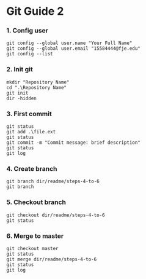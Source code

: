 # Git Guide 2
### 1. Config user
```
git config --global user.name "Your Full Name"
git config --global user.email "15584444@fje.edu"
git config --list
```
### 2. Init git
```
mkdir "Repository Name"
cd ".\Repository Name"
git init
dir -hidden
```
### 3. First commit
```
git status
git add .\file.ext
git status
git commit -m "Commit message: brief description"
git status
git log
```
### 4. Create branch
```
git branch dir/readme/steps-4-to-6
git branch
```
### 5. Checkout branch
```
git checkout dir/readme/steps-4-to-6
git status
```
### 6. Merge to master
```
git checkout master
git status
git merge dir/readme/steps-4-to-6
git status
git log
```
